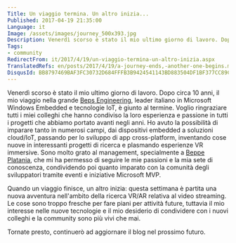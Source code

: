 ```yaml
---
Title: Un viaggio termina. Un altro inizia...
Published: 2017-04-19 21:35:00
Language: it
Image: /assets/images/journey_500x393.jpg
Description: Venerdì scorso è stato il mio ultimo giorno di lavoro. Dopo circa 10 anni, il mio viaggio nella grande Beps Engineering , leader italiano in Microsoft Windows Embedded e tecnologie IoT, è giunto al termine.
Tags:
- community
RedirectFrom: it/2017/4/19/un-viaggio-termina-un-altro-inizia.aspx
TranslatedRefs: en/posts/2017/4/19/a-journey-ends,-another-one-begins.md
DisqusId: BB8797469BAF3FC30732D684FFFB3B9424541143BD883504DF1BF377CC89C2E6
---
```

Venerdì scorso è stato il mio ultimo giorno di lavoro. Dopo circa 10 anni, il mio viaggio nella grande <a href="http://www.bepseng.it/" target="_blank">Beps Engineering</a>, leader italiano in Microsoft Windows Embedded e tecnologie IoT, è giunto al termine. Voglio ringraziare tutti i miei colleghi che hanno condiviso la loro esperienza e passione in tutti i progetti che abbiamo portato avanti negli anni. Ho avuto la possibilità di imparare tanto in numerosi campi, dai dispositivi embedded a soluzioni cloud/IoT, passando per lo sviluppo di app cross-platform, inventando cose nuove in interessanti progetti di ricerca e plasmando esperienze VR immersive. Sono molto grato al management, specialmente a <a href="http://beppeplatania.com/it" target="_blank">Beppe Platania</a>, che mi ha permesso di seguire le mie passioni e la mia sete di conoscenza, condividendo poi quanto imparato con la comunità degli sviluppatori tramite eventi e iniziative Microsoft MVP.

Quando un viaggio finisce, un altro inizia: questa settimana è partita una nuova avventura nell'ambito della ricerca VR/AR relativa al video streaming. Le cose sono troppo fresche per fare piani per attività future, tuttavia il mio interesse nelle nuove tecnologie e il mio desiderio di condividere con i nuovi colleghi e la community sono più vivi che mai.

Tornate presto, continuerò ad aggiornare il blog nel prossimo futuro.